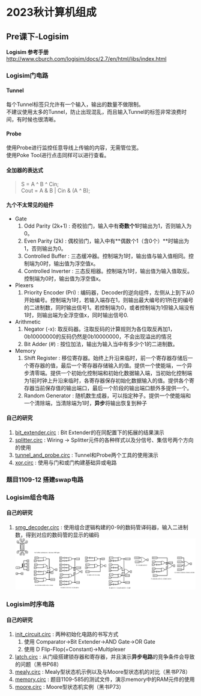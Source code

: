 # 2023秋计算机组成

## Pre课下-Logisim

**Logisim 参考手册**
http://www.cburch.com/logisim/docs/2.7/en/html/libs/index.html

### Logisim门电路

#### Tunnel
每个Tunnel标签只允许有一个输入，输出的数量不做限制。  
不建议使用太多的Tunnel，防止出现混乱，而且输入Tunnel的标签非常浪费时间，有时候也很清晰。

#### Probe
使用Probe进行监控任意导线上传输的内容，无需管位宽。  
使用Poke Tool进行点击同样可以进行查看。

#### 全加器的表达式 
>    S = A ^ B ^ Cin;  
> Cout = A & B | Cin & (A ^ B);

#### 九个不太常见的组件
- Gate
  1. Odd Parity (2k+1) : 奇校验门，输入中有**奇数个1**时输出为1，否则输入为0。
  2. Even Parity (2k) : 偶校验门，输入中有**偶数个1（含0个）**时输出为1，否则输出为0。
  3. Controlled Buffer : 三态缓冲器。控制端为1时，输出值与输入值相同。控制端为0时，输出值为浮空值x。
  4. Controlled Inverter : 三态反相器。控制端为1时，输出值为输入值取反。控制端为0时，输出值为浮空值x。
- Plexers
  1. Priority Encoder (Pri) : 编码器，Decoder的逆向组件，左侧从上到下从0开始编号。控制端为1时，若输入端存在1，则输出最大编号的1所在的编号的二进制数，同时输出信号1。若控制端为0，或者控制端为1但输入端没有1时，则输出端为全浮空值x，同时输出信号0.
- Arithmetic
  1. Negator (-x): 取反码器。注取反码的计算规则为各位取反再加1，0b10000000的反码仍然是0b10000000，不会出现溢出的情况
  2. Bit Adder (#) : 按位加法，输出为输入当中有多少个1的二进制数。
- Memory
  1. Shift Register : 移位寄存器。始终上升沿来临时，前一个寄存器存储后一个寄存器的值，最后一个寄存器存储输入的值。提供一个使能端，一个异步清零端。提供一个初始化控制端和初始化数据输入端，当初始化控制端为1前时钟上升沿来临时，各寄存器保存初始化数据输入的值。提供各个寄存器当前保存值的输出端口，最后一个阶段的输出端口额外多提供一个。
  2. Random Generator : 随机数生成器，可以指定种子。提供一个使能端和一个清除端，当清除端为1时，**异步**将输出恢复到种子

#### 自己的研究
  1. [bit_extender.circ](./1.Logisim/1.Logisim门电路/bit_extender.circ) : Bit Extender的在同配置下的拓展的结果演示
  2. [splitter.circ](./1.Logisim/1.Logisim门电路/splitter.circ) : Wiring -> Splitter元件的各种样式以及分信号、集信号两个方向的使用
  3. [tunnel_and_probe.circ](./1.Logisim/1.Logisim门电路/tunnel_and_probe.circ) : Tunnel和Probe两个工具的使用演示
  4. [xor.circ](./1.Logisim/1.Logisim门电路/xor.circ) : 使用与门和或门构建基础异或电路

### 题目1109-12 搭建swap电路

### Logisim组合电路

#### 自己的研究
  1. [smg_decoder.circ](./1.Logisim/2.Logisim组合电路/smg_decoder.circ) : 使用组合逻辑构建的0-9的数码管译码器，输入二进制数，得到对应的数码管的显示的编码
  ![smg_decoder.png](./1.Logisim/2.Logisim组合电路/smg_decoder.png "smg_decoder.png")

### Logisim时序电路
  
#### 自己的研究
  1. [init_circuit.circ](./1.Logisim/3.Logisim时序电路/init_circuit.circ) : 两种初始化电路的书写方式
     1. 使用 Comparator->Bit Extender->AND Gate->OR Gate
     2. 使用 D Flip-Flop(+Constant)->Multiplexer
  2. [latch.circ](./1.Logisim/3.Logisim时序电路/latch.circ) : 从门级搭建锁存器和寄存器，并且演示**异步电路**的竞争条件会导致的问题（黑书P68）
  3. [mealy.circ](./1.Logisim/3.Logisim时序电路/mealy.circ) : Mealy型状态机示例以及与Moore型状态机的对比（黑书P78）
  4. [memory.circ](./1.Logisim/3.Logisim时序电路/memory.circ) : 题目1109-585的测试文件，演示memory中的RAM元件的使用
  5. [moore.circ](./1.Logisim/3.Logisim时序电路/moore.circ) : Moore型状态机实例（黑书P73）
  